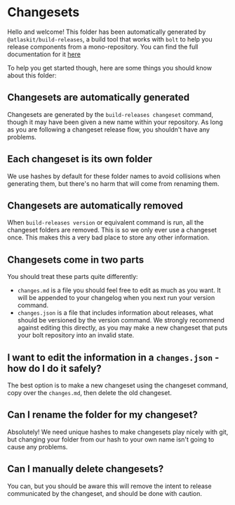 # Changesets

Hello and welcome! This folder has been automatically generated by `@atlaskit/build-releases`, a build tool that works with `bolt` to help you release components from a mono-repository. You can find the full documentation for it [here](https://www.npmjs.com/package/@atlaskit/build-releases)

To help you get started though, here are some things you should know about this folder:

## Changesets are automatically generated

Changesets are generated by the `build-releases changeset` command, though it may have been given a new name within your repository. As long as you are following a changeset release flow, you shouldn't have any problems.

## Each changeset is its own folder

We use hashes by default for these folder names to avoid collisions when generating them, but there's no harm that will come from renaming them.

## Changesets are automatically removed

When `build-releases version` or equivalent command is run, all the changeset folders are removed. This is so we only ever use a changeset once. This makes this a very bad place to store any other information.

## Changesets come in two parts

You should treat these parts quite differently:

- `changes.md` is a file you should feel free to edit as much as you want. It will be appended to your changelog when you next run your version command.
- `changes.json` is a file that includes information about releases, what should be versioned by the version command. We strongly recommend against editing this directly, as you may make a new changeset that puts your bolt repository into an invalid state.

## I want to edit the information in a `changes.json` - how do I do it safely?

The best option is to make a new changeset using the changeset command, copy over the `changes.md`, then delete the old changeset.

## Can I rename the folder for my changeset?

Absolutely! We need unique hashes to make changesets play nicely with git, but changing your folder from our hash to your own name isn't going to cause any problems.

## Can I manually delete changesets?

You can, but you should be aware this will remove the intent to release communicated by the changeset, and should be done with caution.
